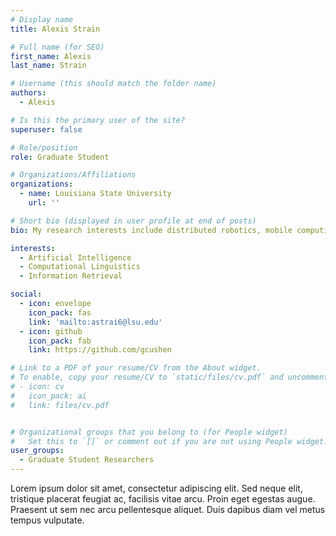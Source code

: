 ```yaml
---
# Display name
title: Alexis Strain

# Full name (for SEO)
first_name: Alexis 
last_name: Strain

# Username (this should match the folder name)
authors:
  - Alexis

# Is this the primary user of the site?
superuser: false

# Role/position
role: Graduate Student

# Organizations/Affiliations
organizations:
  - name: Louisiana State University
    url: ''

# Short bio (displayed in user profile at end of posts)
bio: My research interests include distributed robotics, mobile computing and programmable matter.

interests:
  - Artificial Intelligence
  - Computational Linguistics
  - Information Retrieval

social:
  - icon: envelope
    icon_pack: fas
    link: 'mailto:astrai6@lsu.edu'
  - icon: github
    icon_pack: fab
    link: https://github.com/gcushen

# Link to a PDF of your resume/CV from the About widget.
# To enable, copy your resume/CV to `static/files/cv.pdf` and uncomment the lines below.
# - icon: cv
#   icon_pack: ai
#   link: files/cv.pdf


# Organizational groups that you belong to (for People widget)
#   Set this to `[]` or comment out if you are not using People widget.
user_groups:
  - Graduate Student Researchers
---
```



Lorem ipsum dolor sit amet, consectetur adipiscing elit. Sed neque elit, tristique placerat feugiat ac, facilisis vitae arcu. Proin eget egestas augue. Praesent ut sem nec arcu pellentesque aliquet. Duis dapibus diam vel metus tempus vulputate.
